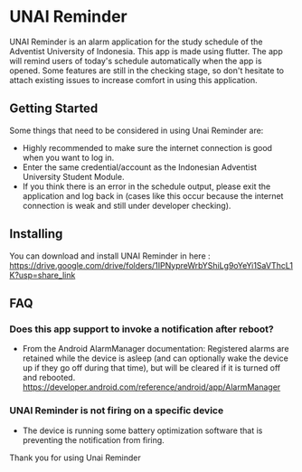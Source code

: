 # UNAI Reminder

UNAI Reminder is an alarm application for the study schedule of the Adventist University of Indonesia. This app is made using flutter. The app will remind users of today's schedule automatically when the app is opened. Some features are still in the checking stage, so don't hesitate to attach existing issues to increase comfort in using this application.


## Getting Started

Some things that need to be considered in using Unai Reminder are:

- Highly recommended to make sure the internet connection is good when you want to log in.
- Enter the same credential/account as the Indonesian Adventist University Student Module.
- If you think there is an error in the schedule output, please exit the application and log back in (cases like this occur because the internet connection is weak and still under developer checking).


## Installing
You can download and install UNAI Reminder in here : https://drive.google.com/drive/folders/1IPNypreWrbYShiLg9oYeYi1SaVThcL1K?usp=share_link


## FAQ
### Does this app support to invoke a notification after reboot?
- From the Android AlarmManager documentation: 
  Registered alarms are retained while the device is asleep (and can optionally wake the device up if they go off during that time), but will be cleared if it is turned   off and rebooted. https://developer.android.com/reference/android/app/AlarmManager

### UNAI Reminder is not firing on a specific device
- The device is running some battery optimization software that is preventing the notification from firing.


Thank you for using Unai Reminder
